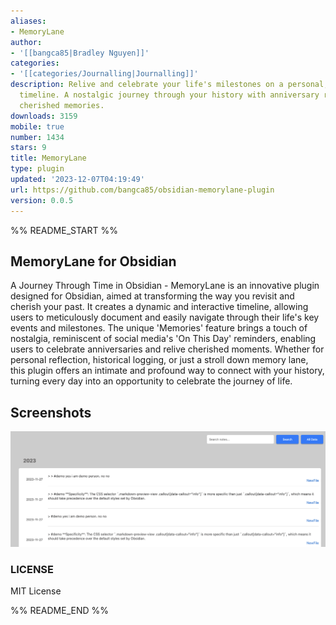 ```yaml
---
aliases:
- MemoryLane
author:
- '[[bangca85|Bradley Nguyen]]'
categories:
- '[[categories/Journalling|Journalling]]'
description: Relive and celebrate your life's milestones on a personal, interactive
  timeline. A nostalgic journey through your history with anniversary reminders and
  cherished memories.
downloads: 3159
mobile: true
number: 1434
stars: 9
title: MemoryLane
type: plugin
updated: '2023-12-07T04:19:49'
url: https://github.com/bangca85/obsidian-memorylane-plugin
version: 0.0.5
---
```


%% README_START %%

## MemoryLane for Obsidian

 A Journey Through Time in Obsidian - MemoryLane is an innovative plugin designed for Obsidian, aimed at transforming the way you revisit and cherish your past. It creates a dynamic and interactive timeline, allowing users to meticulously document and easily navigate through their life's key events and milestones. The unique 'Memories' feature brings a touch of nostalgia, reminiscent of social media's 'On This Day' reminders, enabling users to celebrate anniversaries and relive cherished moments. Whether for personal reflection, historical logging, or just a stroll down memory lane, this plugin offers an intimate and profound way to connect with your history, turning every day into an opportunity to celebrate the journey of life.

## Screenshots

![image](https://raw.githubusercontent.com/bangca85/obsidian-memorylane-plugin/main/image/README/1701900079669.png)

### LICENSE

 MIT License


%% README_END %%